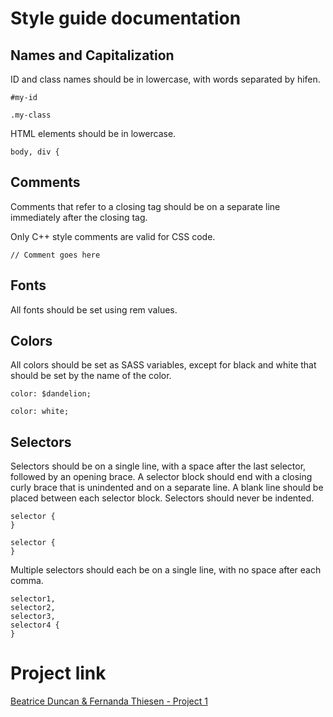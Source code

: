# Style guide documentation

## Names and Capitalization

ID and class names should be in lowercase, with words separated by hifen.

```
#my-id
```
```
.my-class
```

HTML elements should be in lowercase.

```
body, div {
```
## Comments

Comments that refer to a closing tag should be on a separate line immediately after the closing tag.

Only C++ style comments are valid for CSS code.

```
// Comment goes here
```
## Fonts

All fonts should be set using rem values.

## Colors

All colors should be set as SASS variables, except for black and white that should be set by the name of the color.

```
color: $dandelion;
```
```
color: white;
```

## Selectors

Selectors should be on a single line, with a space after the last selector, followed by an opening brace. A selector block should end with a closing curly brace that is unindented and on a separate line. A blank line should be placed between each selector block. Selectors should never be indented.

```
selector {
}

selector {
}
```
Multiple selectors should each be on a single line, with no space after each comma.

```
selector1,
selector2,
selector3,
selector4 {
}
```

# Project link

[Beatrice Duncan & Fernanda Thiesen - Project 1](https://fernanda-bea.github.io/project1/)